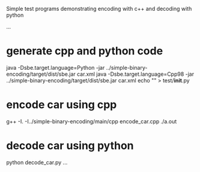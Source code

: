 Simple test programs demonstrating encoding with c++ and decoding with python

...
# generate cpp and python code
java -Dsbe.target.language=Python -jar ../simple-binary-encoding/target/dist/sbe.jar car.xml
java -Dsbe.target.language=Cpp98 -jar ../simple-binary-encoding/target/dist/sbe.jar car.xml
echo "" > test/__init__.py

# encode car using cpp
g++ -I. -I../simple-binary-encoding/main/cpp encode_car.cpp
./a.out

# decode car using python
python decode_car.py
...
